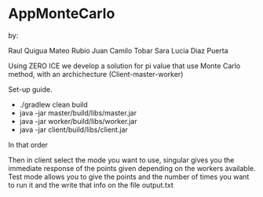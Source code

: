 # AppMonteCarlo
by:

Raul Quigua
Mateo Rubio
Juan Camilo Tobar
Sara Lucia Diaz Puerta


Using ZERO ICE we develop a solution for pi value that use Monte Carlo method, with an archichecture (Client-master-worker)

Set-up guide.

  - ./gradlew clean build
  - java -jar master/build/libs/master.jar
  - java -jar worker/build/libs/worker.jar
  - java -jar client/build/libs/client.jar

In that order

Then in client select the mode you want to use, singular gives you the immediate response of the points given depending on the workers available. Test mode allows you to give the points and the number of times you want to run it and the write that info on the file output.txt

